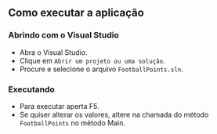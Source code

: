 ## Como executar a aplicação

### Abrindo com o Visual Studio

- Abra o Visual Studio.
- Clique em `Abrir um projeto ou uma solução`.
- Procure e selecione o arquivo `FootballPoints.sln`.

### Executando

- Para executar aperta F5.
- Se quiser alterar os valores, altere na chamada do método `FootballPoints` no método Main.